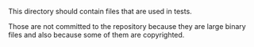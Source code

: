 This directory should contain files that are used in tests.

Those are not committed to the repository because they are large binary files and also because some of them are
copyrighted.
